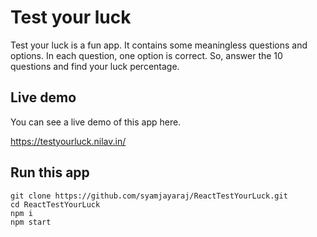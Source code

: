 # Test your luck

Test your luck is a fun app.
It contains some meaningless questions and options. In each question, one option is correct.
So, answer the 10 questions and find your luck percentage.

## Live demo

You can see a live demo of this app here.

https://testyourluck.nilav.in/

## Run this app

`git clone https://github.com/syamjayaraj/ReactTestYourLuck.git`\
`cd ReactTestYourLuck`\
`npm i`\
`npm start`

